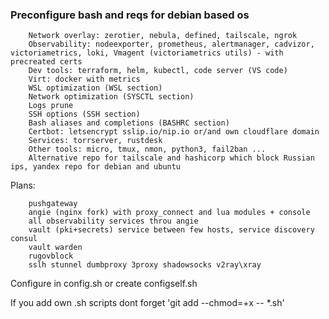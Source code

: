 ### Preconfigure bash and reqs for debian based os

        Network overlay: zerotier, nebula, defined, tailscale, ngrok
        Observability: nodeexporter, prometheus, alertmanager, cadvizor, victoriametrics, loki, Vmagent (victoriametrics utils) - with precreated certs
        Dev tools: terraform, helm, kubectl, code server (VS code)
        Virt: docker with metrics
        WSL optimization (WSL section)
        Network optimization (SYSCTL section)
        Logs prune
        SSH options (SSH section)
        Bash aliases and completions (BASHRC section)
        Certbot: letsencrypt sslip.io/nip.io or/and own cloudflare domain
        Services: torrserver, rustdesk
        Other tools: micro, tmux, nmon, python3, fail2ban ...
        Alternative repo for tailscale and hashicorp which block Russian ips, yandex repo for debian and ubuntu
Plans:

        pushgateway
        angie (nginx fork) with proxy_connect and lua modules + console
        all observability services throu angie
        vault (pki+secrets) service between few hosts, service discovery consul
        vault warden
        rugovblock
        sslh stunnel dumbproxy 3proxy shadowsocks v2ray\xray

Configure in config.sh or create configself.sh

If you add own .sh scripts dont forget 'git add --chmod=+x -- *.sh'

